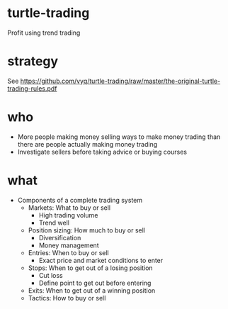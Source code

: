 # turtle-trading
Profit using trend trading

# strategy
See https://github.com/vyq/turtle-trading/raw/master/the-original-turtle-trading-rules.pdf

# who
- More people making money selling ways to make money trading than there are people actually making money trading
- Investigate sellers before taking advice or buying courses

# what
- Components of a complete trading system
    - Markets: What to buy or sell
        - High trading volume
        - Trend well
    - Position sizing: How much to buy or sell
        - Diversification
        - Money management
    - Entries: When to buy or sell
        - Exact price and market conditions to enter
    - Stops: When to get out of a losing position
        - Cut loss
        - Define point to get out before entering
    - Exits: When to get out of a winning position
    - Tactics: How to buy or sell
